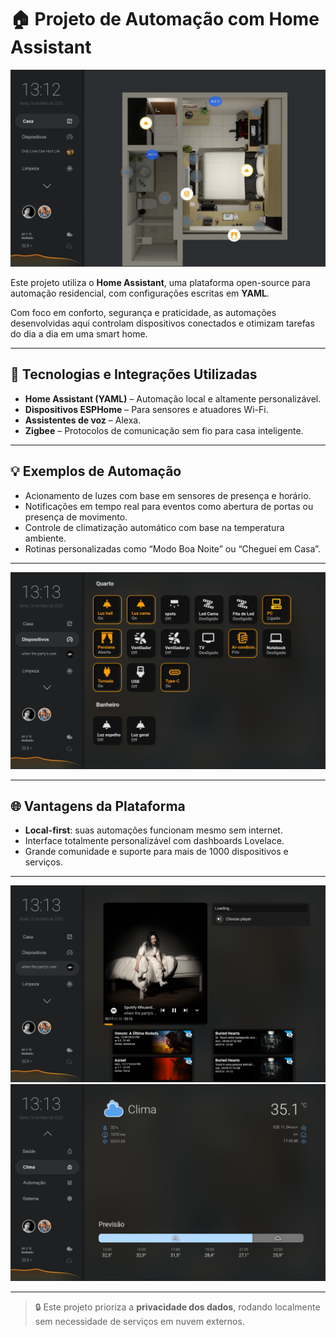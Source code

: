 # 🏠 Projeto de Automação com Home Assistant

<div align="center">
  <img src="https://raw.githubusercontent.com/Whuanderson/ap302/refs/heads/main/.gitassets/capa.jpg" alt="Capa do Projeto" />
</div>

Este projeto utiliza o **Home Assistant**, uma plataforma open-source para automação residencial, com configurações escritas em **YAML**.

Com foco em conforto, segurança e praticidade, as automações desenvolvidas aqui controlam dispositivos conectados e otimizam tarefas do dia a dia em uma smart home.

---

## 🔌 Tecnologias e Integrações Utilizadas

- **Home Assistant (YAML)** – Automação local e altamente personalizável.
- **Dispositivos ESPHome** – Para sensores e atuadores Wi-Fi.
- **Assistentes de voz** – Alexa.
- **Zigbee** – Protocolos de comunicação sem fio para casa inteligente.

---

## 💡 Exemplos de Automação

- Acionamento de luzes com base em sensores de presença e horário.
- Notificações em tempo real para eventos como abertura de portas ou presença de movimento.
- Controle de climatização automático com base na temperatura ambiente.
- Rotinas personalizadas como “Modo Boa Noite” ou “Cheguei em Casa”.

---

<div align="center">
  <img src="https://raw.githubusercontent.com/Whuanderson/ap302/refs/heads/main/.gitassets/2.jpg" alt="Imagem 1" />
</div>

---

## 🌐 Vantagens da Plataforma

- **Local-first**: suas automações funcionam mesmo sem internet.
- Interface totalmente personalizável com dashboards Lovelace.
- Grande comunidade e suporte para mais de 1000 dispositivos e serviços.

---

<div align="center">
  <img src="https://raw.githubusercontent.com/Whuanderson/ap302/refs/heads/main/.gitassets/3.jpg" alt="Imagem 2" />
</div>





<div align="center">
  <img src="https://raw.githubusercontent.com/Whuanderson/ap302/refs/heads/main/.gitassets/1.jpg" alt="Imagem 3" />
</div>

---

> 🔒 Este projeto prioriza a **privacidade dos dados**, rodando localmente sem necessidade de serviços em nuvem externos.

